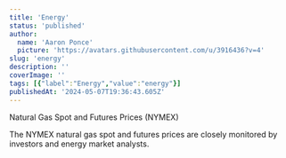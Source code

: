 ```yaml
---
title: 'Energy'
status: 'published'
author:
  name: 'Aaron Ponce'
  picture: 'https://avatars.githubusercontent.com/u/3916436?v=4'
slug: 'energy'
description: ''
coverImage: ''
tags: [{"label":"Energy","value":"energy"}]
publishedAt: '2024-05-07T19:36:43.605Z'
---
```


Natural Gas Spot and Futures Prices (NYMEX) 

The NYMEX natural gas spot and futures prices are closely monitored by investors and energy market analysts.